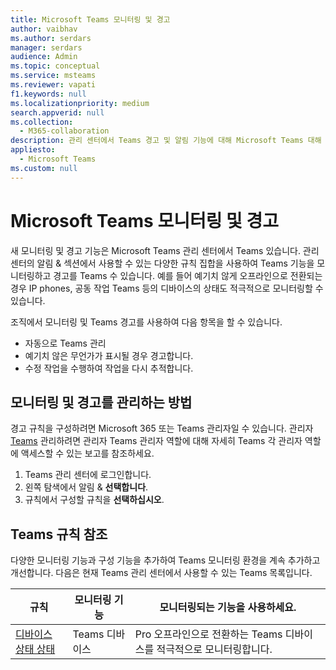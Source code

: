 ```yaml
---
title: Microsoft Teams 모니터링 및 경고
author: vaibhav
ms.author: serdars
manager: serdars
audience: Admin
ms.topic: conceptual
ms.service: msteams
ms.reviewer: vapati
f1.keywords: null
ms.localizationpriority: medium
search.appverid: null
ms.collection:
  - M365-collaboration
description: 관리 센터에서 Teams 경고 및 알림 기능에 대해 Microsoft Teams 대해 자세히 알아보습니다.
appliesto:
  - Microsoft Teams
ms.custom: null
---
```


# <a name="microsoft-teams-monitoring-and-alerting"></a>Microsoft Teams 모니터링 및 경고

새 모니터링 및 경고 기능은 Microsoft Teams 관리 센터에서 Teams 있습니다. 관리 센터의 알림 & 섹션에서 사용할  수 있는 다양한 규칙 집합을 사용하여 Teams 기능을 모니터링하고 경고를 Teams 수 있습니다. 예를 들어 예기치 않게 오프라인으로 전환되는 경우 IP phones, 공동 작업 Teams 등의 디바이스의 상태도 적극적으로 모니터링할 수 있습니다.  

조직에서 모니터링 및 Teams 경고를 사용하여 다음 항목을 할 수 있습니다.

- 자동으로 Teams 관리
- 예기치 않은 무언가가 표시될 경우 경고합니다.
- 수정 작업을 수행하여 작업을 다시 추적합니다.

## <a name="how-to-manage-monitoring-and-alerting"></a>모니터링 및 경고를 관리하는 방법

 경고 규칙을 구성하려면 Microsoft 365 또는 Teams 관리자일 수 있습니다. 관리자 [Teams](../using-admin-roles.md) 관리하려면 관리자 Teams 관리자 역할에 대해 자세히 Teams 각 관리자 역할에 액세스할 수 있는 보고를 참조하세요.

1. Teams 관리 센터에 로그인합니다.
2. 왼쪽 탐색에서 알림 & **선택합니다**.
3. 규칙에서 구성할 규칙을 **선택하십시오**.

## <a name="teams-monitoring-rules-reference"></a>Teams 규칙 참조

다양한 모니터링 기능과 구성 기능을 추가하여 Teams 모니터링 환경을 계속 추가하고 개선합니다. 다음은 현재 Teams 관리 센터에서 사용할 수 있는 Teams 목록입니다.


|규칙  |모니터링 기능|모니터링되는 기능을 사용하세요. |
|---------|---------|---------|
|[디바이스 상태 상태](device-health-status.md)  |Teams 디바이스 | Pro 오프라인으로 전환하는 Teams 디바이스를 적극적으로 모니터링합니다.|
